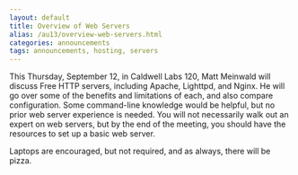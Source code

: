 ```yaml
---
layout: default
title: Overview of Web Servers
alias: /au13/overview-web-servers.html
categories: announcements
tags: announcements, hosting, servers
---
```

This Thursday, September 12, in Caldwell Labs 120, Matt Meinwald will discuss Free HTTP servers, including Apache, Lighttpd, and Nginx. He will go over some of the benefits and limitations of each, and also compare configuration. Some command-line knowledge would be helpful, but no prior web server experience is needed. You will not necessarily walk out an expert on web servers, but by the end of the meeting, you should have the resources to set up a basic web server.

Laptops are encouraged, but not required, and as always, there will be pizza.

